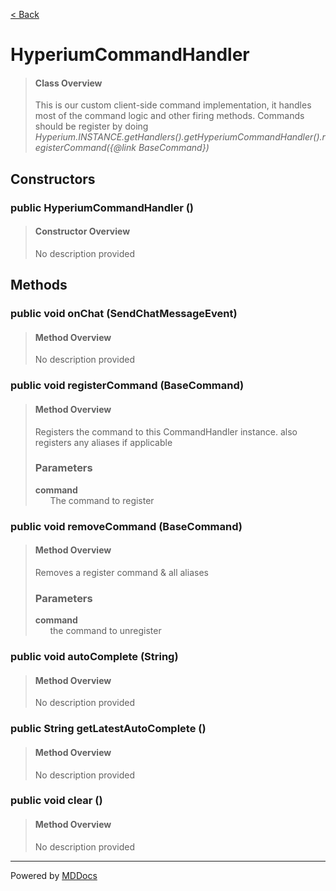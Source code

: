 [< Back](..)
# HyperiumCommandHandler #
>#### Class Overview ####
>This is our custom client-side command implementation, it handles most of the
 command logic and other firing methods. Commands should be register by doing
 <i>Hyperium.INSTANCE.getHandlers().getHyperiumCommandHandler().registerCommand({@link BaseCommand})</i>
## Constructors ##
### public HyperiumCommandHandler () ###
>#### Constructor Overview ####
>No description provided
>
## Methods ##
### public void onChat (SendChatMessageEvent) ###
>#### Method Overview ####
>No description provided
>
### public void registerCommand (BaseCommand) ###
>#### Method Overview ####
>Registers the command to this CommandHandler instance.
      also registers any aliases if applicable
>
>### Parameters ###
>**command**<br />
>&nbsp;&nbsp;&nbsp;&nbsp;&nbsp;&nbsp;The command to register
>
### public void removeCommand (BaseCommand) ###
>#### Method Overview ####
>Removes a register command & all aliases
>
>### Parameters ###
>**command**<br />
>&nbsp;&nbsp;&nbsp;&nbsp;&nbsp;&nbsp;the command to unregister
>
### public void autoComplete (String) ###
>#### Method Overview ####
>No description provided
>
### public String getLatestAutoComplete () ###
>#### Method Overview ####
>No description provided
>
### public void clear () ###
>#### Method Overview ####
>No description provided
>

---
Powered by [MDDocs](https://github.com/VRCube/MDDocs)